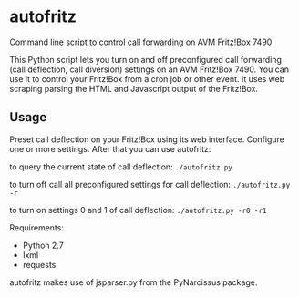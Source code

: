 autofritz
=========

Command line script to control call forwarding on AVM Fritz!Box 7490

This Python script lets you turn on and off preconfigured call forwarding (call deflection, call diversion) settings
on an AVM Fritz!Box 7490. You can use it to control your Fritz!Box from a cron job or other event.
It uses web scraping parsing the HTML and Javascript output of the Fritz!Box.

Usage
-----
Preset call deflection on your Fritz!Box using its web interface. Configure one or more settings.
After that you can use autofritz:

to query the current state of call deflection:
`./autofritz.py`

to turn off call all preconfigured settings for call deflection:
`./autofritz.py -r`

to turn on settings 0 and 1 of call deflection:
`./autofritz.py -r0 -r1`


Requirements:

* Python 2.7
* lxml
* requests

autofritz makes use of jsparser.py from the PyNarcissus package.

